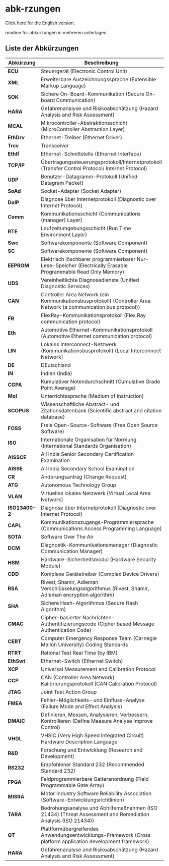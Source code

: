 # abk-rzungen  

[Click here for the English version.](https://github.com/whoisheartbreak/abbreviations)  
  
readme für abkürzungen in mehreren unterlagen.   

## Liste der Abkürzungen

| Abkürzung    | Beschreibung                                                                                         |
|--------------|-----------------------------------------------------------------------------------------------------|
| __ECU__      | Steuergerät (Electronic Control Unit)                                                |
| __XML__      | Erweiterbare Auszeichnungssprache (Extensible Markup Language)                                       |
| __SOK__      | Sichere On-Board-Kommunikation (Secure On-board Communication)                                      |
| __HARA__     | Gefahrenanalyse und Risikoabschätzung (Hazard Analysis and Risk Assessment)                          |
| __MCAL__     | Mikrocontroller-Abstraktionsschicht (MicroController Abstraction Layer)                              |
| __EthDrv__   | Ethernet-Treiber (Ethernet Driver)                                                                  |
| __Trcv__     | Transceiver                                                                                         |
| __EthIf__    | Ethernet-Schnittstelle (Ethernet Interface)                                                         |
| __TCP/IP__   | Übertragungssteuerungsprotokoll/Internetprotokoll (Transfer Control Protocol/ Internet Protocol)    |
| __UDP__      | Benutzer-Datagramm-Protokoll (Unified Datagram Packet)                                               |
| __SoAd__     | Socket-Adapter (Socket Adapter)                                                                     |
| __DoIP__     | Diagnose über Internetprotokoll (Diagnostic over Internet Protocol)                                 |
| __Comm__     | Kommunikationsschicht (Communications (manager) Layer)                                              |
| __RTE__      | Laufzeitumgebungsschicht (Run Time Environment Layer)                                               |
| __Swc__      | Softwarekomponente (Software Component)                                                             |
| __SC__       | Softwarekomponente (Software Component)                                                             |
| __EEPROM__   | Elektrisch löschbarer programmierbarer Nur-Lese-Speicher (Electrically Erasable Programmable Read Only Memory) |
| __UDS__      | Vereinheitlichte Diagnosedienste (Unified Diagnostic Services)                                       |
| __CAN__      | Controller Area Network (ein Kommunikationsbusprotokoll) (Controller Area Network (a communication bus protocol)) |
| __FR__       | FlexRay-Kommunikationsprotokoll (Flex Ray communication protocol)                                    |
| __Eth__      | Automotive Ethernet-Kommunikationsprotokoll (Automotive Ethernet communication protocol)             |
| __LIN__      | Lokales Interconnect-Netzwerk (Kommunikationsbusprotokoll) (Local Interconnect Network) |
| __DE__       | DEutschland                                                         |
| __IN__       | Indien (India)                                                                                      |
| __CGPA__     | Kumulativer Notendurchschnitt (Cumulative Grade Point Average)                                       |
| __MoI__      | Unterrichtssprache (Medium of Instruction)                                                          |
| __SCOPUS__   | Wissenschaftliche Abstract- und Zitationsdatenbank (Scientific abstract and citation database)       |
| __FOSS__     | Freie Open-Source-Software (Free Open Source Software)                                              |
| __ISO__      | Internationale Organisation für Normung (International Standards Organisation)                      |
| __AISSCE__   | All India Senior Secondary Certification Examination                                                |
| __AISSE__    | All India Secondary School Examination                                                              |
| __CR__       | Änderungsantrag (Change Request)                                                                    |
| __ATG__      | Autonomous Technology Group                                                                         |
| __VLAN__     | Virtuelles lokales Netzwerk (Virtual Local Area Network)                                            |
| __ISO13400-2__ | Diagnose über Internetprotokoll (Diagnostic over Internet Protocol)                               |
| __CAPL__     | Kommunikationszugangs-Programmiersprache (Communications Access Programming Language)               |
| __SOTA__     | Software Over The Air                                                                               |
| __DCM__      | Diagnostik-Kommunikationsmanager (Diagnostic Communication Manager)                                 |
| __HSM__      | Hardware-Sicherheitsmodul (Hardware Security Module)                                                |
| __CDD__      | Komplexe Gerätetreiber (Complex Device Drivers)                                                     |
| __RSA__      | Rivest, Shamir, Adleman Verschlüsselungsalgorithmus (Rivest, Shamir, Adleman encryption algorithm)  |
| __SHA__      | Sichere Hash-Algorithmus (Secure Hash Algorithm)                                                    |
| __CMAC__     | Cipher-basierter Nachrichten-Authentifizierungscode (Cipher based Message Authentication Code)      |
| __CERT__     | Computer Emergency Response Team (Carnegie Mellon University) Coding Standards                      |
| __RTRT__     | Rational Test Real Time (by IBM)                                                                    |
| __EthSwt__   | Ethernet-Switch (Ethernet Switch)                                                                  |
| __XCP__      | Universal Measurement and Calibration Protocol                                                     |
| __CCP__      | CAN (Controller Area Network) Kalibrierungsprotokoll (CAN Calibration Protocol) |
| __JTAG__     | Joint Test Action Group                                                                             |
| __FMEA__     | Fehler-Möglichkeits- und Einfluss-Analyse (Failure Mode and Effect Analysis)                        |
| __DMAIC__    | Definieren, Messen, Analysieren, Verbessern, Kontrollieren (Define Measure Analyse Improve Control) |
| __VHDL__     | VHSIC (Very High Speed Integrated Circuit) Hardware Description Language                            |
| __R&D__      | Forschung und Entwicklung (Research and Development)                                                |
| __RS232__    | Empfohlener Standard 232 (Recommended Standard 232)                                                 |
| __FPGA__     | Feldprogrammierbare Gatteranordnung (Field Programmable Gate Array)                                 |
| __MISRA__    | Motor Industry Software Reliability Association (Software-Entwicklungsrichtlinien) |
| __TARA__     | Bedrohungsanalyse und Abhilfemaßnahmen (ISO 21434) (Threat Assessment and Remediation Analysis (ISO 21434)) |
| __QT__       | Plattformübergreifendes Anwendungsentwicklungs-Framework (Cross platform application development framework) |
| __HARA__     | Gefahrenanalyse und Risikoabschätzung (Hazard Analysis and Risk Assessment)                         |
